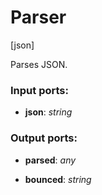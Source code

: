 # Parser

[json]

Parses JSON.

### Input ports:

* __json__: _string_



### Output ports:

* __parsed__: _any_



* __bounced__: _string_



